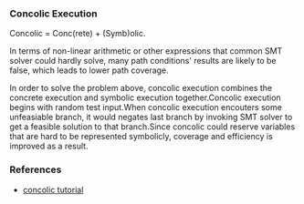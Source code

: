 ### Concolic Execution
Concolic = Conc(rete) + (Symb)olic.

In terms of non-linear arithmetic or other expressions that common SMT solver could hardly solve, many path conditions' results are likely to be false, which leads to lower path coverage. 

In order to solve the problem above, concolic execution combines the concrete execution and symbolic execution together.Concolic execution begins with random test input.When concolic execution encouters some unfeasiable branch, it would negates last branch by invoking SMT solver to get a feasible solution to that branch.Since concolic could reserve variables that are hard to be represented symbolicly, coverage and efficiency is improved as a result.

### References
- [concolic tutorial](https://www.cs.cmu.edu/~aldrich/courses/17-355-19sp/notes/notes15-concolic-testing.pdf)